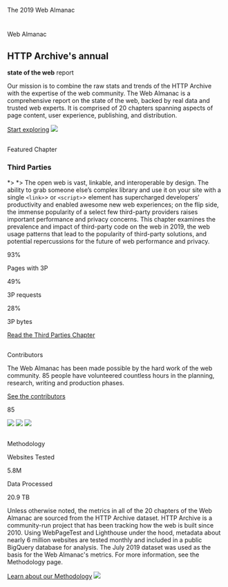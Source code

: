 The 2019 Web Almanac

#

Web Almanac

##  HTTP Archive's annual

 **state of the web** report

Our mission is to combine the raw stats and trends of the HTTP Archive with the expertise of the web community. The Web Almanac is a comprehensive report on the state of the web, backed by real data and trusted web experts. It is comprised of 20 chapters spanning aspects of page content, user experience, publishing, and distribution.

 [Start exploring](https://almanac.httparchive.org/en/2019/table-of-contents)
 ![](../_resources/e25bfac1b70a3275ae0e549b2d35614b.png)

##

Featured Chapter

### Third Parties

*> \*>  The open web is vast, linkable, and interoperable by design. The ability to grab someone else’s complex library and use it on your site with a single `<link>`>  or `<script>`>  element has supercharged developers’ productivity and enabled awesome new web experiences; on the flip side, the immense popularity of a select few third-party providers raises important performance and privacy concerns. This chapter examines the prevalence and impact of third-party code on the web in 2019, the web usage patterns that lead to the popularity of third-party solutions, and potential repercussions for the future of web performance and privacy.

93%

Pages with 3P

49%

3P requests

28%

3P bytes

 [Read the Third Parties Chapter](https://almanac.httparchive.org/en/2019/third-parties)

##

Contributors

The Web Almanac has been made possible by the hard work of the web community. 85 people have volunteered countless hours in the planning, research, writing and production phases.

 [See the contributors](https://almanac.httparchive.org/en/2019/contributors)

85

 ![](../_resources/757ab7e9c6c24753524a5bb667406afb.png)  ![](../_resources/4a21329107e98055972761567625181d.png)  ![](../_resources/6d6bb46aaa1ac4d30b731550e4faa4c1.png)

##

Methodology

Websites Tested

5.8M

Data Processed

20.9 TB

Unless otherwise noted, the metrics in all of the 20 chapters of the Web Almanac are sourced from the HTTP Archive dataset. HTTP Archive is a community-run project that has been tracking how the web is built since 2010. Using WebPageTest and Lighthouse under the hood, metadata about nearly 6 million websites are tested monthly and included in a public BigQuery database for analysis. The July 2019 dataset was used as the basis for the Web Almanac's metrics. For more information, see the Methodology page.

 [Learn about our Methodology](https://almanac.httparchive.org/en/2019/methodology)  ![](../_resources/b5122a22499b346eed68a8fb4780af96.png)